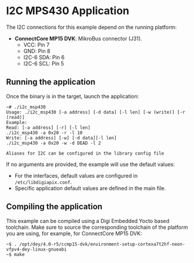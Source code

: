 I2C MPS430 Application
=================================

The I2C connections for this example depend on the running platform:
 - **ConnectCore MP15 DVK**: MikroBus connector (J31).
   - VCC: Pin 7
   - GND: Pin 8
   - I2C-6 SDA: Pin 6
   - I2C-6 SCL: Pin 5

Running the application
-----------------------
Once the binary is in the target, launch the application:

```
~# ./i2c_msp430
Usage: ./i2c_msp430 [-a address] [-d data] [-l len] [-w (write)] [-r (read)]
Example:
Read: [-a address] [-r] [-l len] 
./i2c_msp430 -a 0x20 -r -l 10
Write: [-a address] [-w] [-d data][-l len]
./i2c_msp430 -a 0x20 -w -d DEAD -l 2

Aliases for I2C can be configured in the library config file
```
If no arguments are provided, the example will use the default values:
 - For the interfaces, default values are configured in `/etc/libdigiapix.conf`.
 - Specific application default values are defined in the main file.

Compiling the application
-------------------------
This example can be compiled using a Digi Embedded Yocto based toolchain. Make
sure to source the corresponding toolchain of the platform you are using,
for example, for ConnectCore MP15 DVK:

```
~$ . /opt/dey/4.0-r5/ccmp15-dvk/environment-setup-cortexa7t2hf-neon-vfpv4-dey-linux-gnueabi
~$ make
```